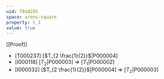 ```yaml
---
uid: T018295
space: arens-square
property: t_1
value: true
---
```

[[Proof]]

* [T000237] [$T_{2 \frac{1}{2}}$|P000004]
* [I000118] [$T_2$|P000003] => [$T_1$|P000002]
* [I000032] [$T_{2 \frac{1}{2}}$|P000004] => [$T_2$|P000003]

